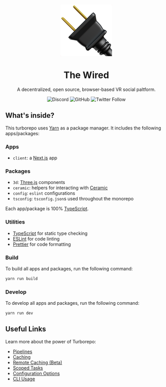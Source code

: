 <div align="center">
<img src="./apps/client/public/images/plug.png" />
<h1>The Wired</h1>
<p>A decentralized, open source, browser-based VR social paltform.</p>

<img alt="Discord" src="https://img.shields.io/discord/918705784311939134?label=discord">
<img alt="GitHub" src="https://img.shields.io/github/license/wired-xr/wired">
<img alt="Twitter Follow" src="https://img.shields.io/twitter/follow/TheWiredXR?style=social">
</div>

## What's inside?

This turborepo uses [Yarn](https://yarnpkg.com/) as a package manager. It includes the following apps/packages:

### Apps

- `client`: a [Next.js](https://nextjs.org) app

### Packages

- `3d`: [Three.js](https://github.com/pmndrs/react-three-fiber) components
- `ceramic`: helpers for interacting with [Ceramic](https://ceramic.network/)
- `config`: `eslint` configurations
- `tsconfig`: `tsconfig.json`s used throughout the monorepo

Each app/package is 100% [TypeScript](https://www.typescriptlang.org/).

### Utilities

- [TypeScript](https://www.typescriptlang.org/) for static type checking
- [ESLint](https://eslint.org/) for code linting
- [Prettier](https://prettier.io) for code formatting

### Build

To build all apps and packages, run the following command:

```bash
yarn run build
```

### Develop

To develop all apps and packages, run the following command:

```bash
yarn run dev
```

## Useful Links

Learn more about the power of Turborepo:

- [Pipelines](https://turborepo.org/docs/features/pipelines)
- [Caching](https://turborepo.org/docs/features/caching)
- [Remote Caching (Beta)](https://turborepo.org/docs/features/remote-caching)
- [Scoped Tasks](https://turborepo.org/docs/features/scopes)
- [Configuration Options](https://turborepo.org/docs/reference/configuration)
- [CLI Usage](https://turborepo.org/docs/reference/command-line-reference)
